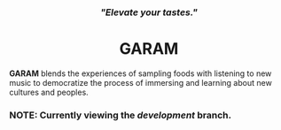 <h3 align="center"><i>"Elevate your tastes."</i></h3>

<h1 align="center">GARAM</h1>
 
<p><b>GARAM</b> blends the experiences of sampling foods with listening to new music to democratize the process of immersing and learning about new cultures and peoples.</p>

<h3><b>NOTE:</b> Currently viewing the <i>development</i> branch.</h3>